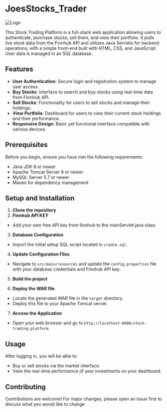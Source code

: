# JoesStocks_Trader

![Logo](/search.png)

This Stock Trading Platform is a full-stack web application allowing users to authenticate, purchase stocks, sell them, and view their portfolio. It pulls live stock data from the Finnhub API and utilizes Java Servlets for backend operations, with a simple front-end built with HTML, CSS, and JavaScript. User data is managed in an SQL database.

## Features

- **User Authentication**: Secure login and registration system to manage user access.
- **Buy Stocks**: Interface to search and buy stocks using real-time data from Finnhub API.
- **Sell Stocks**: Functionality for users to sell stocks and manage their holdings.
- **View Portfolio**: Dashboard for users to view their current stock holdings and their performance.
- **Responsive Design**: Basic yet functional interface compatible with various devices.

## Prerequisites

Before you begin, ensure you have met the following requirements:
- Java JDK 8 or newer
- Apache Tomcat Server 9 or newer
- MySQL Server 5.7 or newer
- Maven for dependency management

## Setup and Installation

1. **Clone the repository**
2. **Finnhub API KEY**
- Add your own free API key from finnhub to the mainServlet.java class

3. **Database Configuration**
- Import the initial setup SQL script located in `create.sql`.

4. **Update Configuration Files**
- Navigate to `src/main/resources` and update the `config.properties` file with your database credentials and Finnhub API key.

5. **Build the project**
  
6. **Deploy the WAR file**
- Locate the generated WAR file in the `target` directory.
- Deploy this file to your Apache Tomcat server.

7. **Access the Application**
- Open your web browser and go to `http://localhost:8080/stock-trading-platform`.

## Usage

After logging in, you will be able to:
- Buy or sell stocks via the market interface.
- View the real-time performance of your investments on your dashboard.

## Contributing

Contributions are welcome! For major changes, please open an issue first to discuss what you would like to change.


